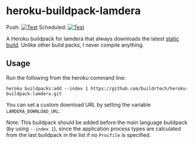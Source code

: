 # heroku-buildpack-lamdera

Push: [![Test](https://github.com/buildrtech/heroku-buildpack-lamdera/actions/workflows/test.yml/badge.svg?event=push)](https://github.com/buildrtech/heroku-buildpack-lamdera/actions/workflows/test.yml)
Scheduled: [![Test](https://github.com/buildrtech/heroku-buildpack-lamdera/actions/workflows/test.yml/badge.svg?event=schedule)](https://github.com/buildrtech/heroku-buildpack-lamdera/actions/workflows/test.yml)

A Heroku buildpack for lamdera that always downloads the latest [static build](https://dashboard.lamdera.app/docs/download).
Unlike other build packs, I never compile anything.

## Usage

Run the following from the heroku command line:

```
heroku buildpacks:add --index 1 https://github.com/buildrtech/heroku-buildpack-lamdera.git
```

You can set a custom download URL by setting the variable `LAMDERA_DOWNLOAD_URL`.

Note: This buildpack should be added before the main language buildpack (by using `--index 1`),
since the application process types are calculated from the last buildpack in the list if no
`Procfile` is specified.
